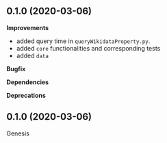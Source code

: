 0.1.0 (2020-03-06)
-------------------

**Improvements**

- added query time in `queryWikidataProperty.py`.
- added `core` functionalities and corresponding tests
- added `data`

**Bugfix**

**Dependencies**

**Deprecations**


0.1.0 (2020-03-06)
-------------------

Genesis